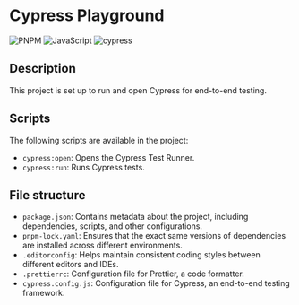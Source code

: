 # Cypress Playground

![PNPM](https://img.shields.io/badge/pnpm-%234a4a4a.svg?style=for-the-badge&logo=pnpm&logoColor=f69220)
![JavaScript](https://img.shields.io/badge/javascript-%23323330.svg?style=for-the-badge&logo=javascript&logoColor=%23F7DF1E)
![cypress](https://img.shields.io/badge/-cypress-%23E5E5E5?style=for-the-badge&logo=cypress&logoColor=058a5e)

## Description

This project is set up to run and open Cypress for end-to-end testing.

## Scripts

The following scripts are available in the project:

-   `cypress:open`: Opens the Cypress Test Runner.
-   `cypress:run`: Runs Cypress tests.

## File structure

-   `package.json`: Contains metadata about the project, including dependencies, scripts, and other configurations.
-   `pnpm-lock.yaml`: Ensures that the exact same versions of dependencies are installed across different environments.
-   `.editorconfig`: Helps maintain consistent coding styles between different editors and IDEs.
-   `.prettierrc`: Configuration file for Prettier, a code formatter.
-   `cypress.config.js`: Configuration file for Cypress, an end-to-end testing framework.
